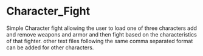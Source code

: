 # Character_Fight
Simple Character fight allowing the user to load one of three characters add  and remove weapons and armor and then fight based on the characteristics of that fighter. other text files following the same comma separated format can be added for other characters.
